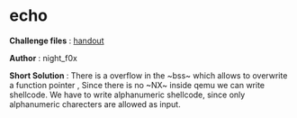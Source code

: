 # echo

**Challenge files** : [handout](Handout/)

**Author** : night_f0x

**Short Solution** : There is a overflow in the ~bss~ which allows to overwrite a function pointer , Since there is no ~NX~ inside qemu we can write shellcode. We have to write alphanumeric shellcode, since only alphanumeric charecters are allowed as input.
